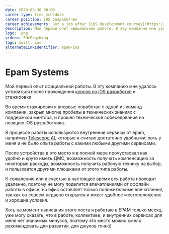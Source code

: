 ```yaml
---
date: 2020-08-30 00:00
career.type: free_schedule
career.position: iOS разработчик
career.achievements: Got a job after [iOS development courses](https://coolone.ru/events/ios-course/) and internship, two
description: Мой первый опыт официальной работы. В эту компанию мне удалось устроится после прохождения [курсов по iOS разработке](https://coolone.ru/events/ios-course/) и стажировки. 
logo: .png
videos: 5HcErqzWxbg
tags: swift, ios
alternateLinkIdentifier: epam-ios
---
```

# Epam Systems

Мой первый опыт официальной работы. В эту компанию мне удалось устроиться после прохождения [курсов по iOS разработке](https://coolone.ru/events/ios-course/) и стажировки. 

Во время стажировки я впервые поработал с одной из команд компании, закрыл многие пробелы в технических знаниях с поддержкой ментора, и прошел техническое собеседование на позицию iOS разработчика.

В процессе работы используются внутренние сервисы от epam, например [Telescope AI](https://habr.com/ru/company/epam_systems/blog/500718/), которые я считаю достаточно удобными, хоть у меня и не было опыта работы с какими любыми другими сервисами.

После устройства в это место я в полной мере прочуствовал как удобно и круто иметь ДМС, возможность получать компенсацию за некоторые расходы, возможность получить рабочую технику на выбор, и пользоватся другими плюшками от этого типа работы.

К сожалению или к счастью в настоящее время вся работа проходит удаленно, поэтому не могу поделится впечатлениями от оффлайн работы в офисе, но офис оставляет только положительные впечатления, так как он совсем недавно открылся и имеет удобное местоположение и хорошие условия.
<div id="vk_post_-162776821_702" class="vk-post"></div>
<script type="text/javascript">
  (function(d, s, id) { var js, fjs = d.getElementsByTagName(s)[0]; if (d.getElementById(id)) return; js = d.createElement(s); js.id = id; js.src = "https://vk.com/js/api/openapi.js?168"; fjs.parentNode.insertBefore(js, fjs); }(document, 'script', 'vk_openapi_js'));
  (function() {
    if (!window.VK || !VK.Widgets || !VK.Widgets.Post || !VK.Widgets.Post('vk_post_-162776821_702', -162776821, 702, 'i1EMfrjqrr4aH6bRcqRjHstzERue')) setTimeout(arguments.callee, 50);
  }());
</script>

Хоть на момент написания этого поста я работаю в EPAM только месяц, уже могу сказать, что в работе, коллективе, и внутренних сервисах для меня нет значимых минусов, поэтому это место можно смело рекомендовать для развития, для джунов точно)



